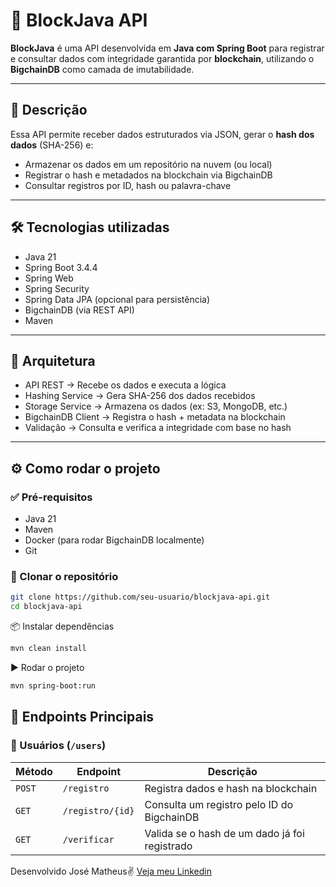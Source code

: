# 🚀 BlockJava API

**BlockJava** é uma API desenvolvida em **Java com Spring Boot** para registrar e consultar dados com integridade garantida por **blockchain**, utilizando o **BigchainDB** como camada de imutabilidade.

---

## 📌 Descrição

Essa API permite receber dados estruturados via JSON, gerar o **hash dos dados** (SHA-256) e:
- Armazenar os dados em um repositório na nuvem (ou local)
- Registrar o hash e metadados na blockchain via BigchainDB
- Consultar registros por ID, hash ou palavra-chave

---

## 🛠️ Tecnologias utilizadas

- Java 21
- Spring Boot 3.4.4
- Spring Web
- Spring Security
- Spring Data JPA (opcional para persistência)
- BigchainDB (via REST API)
- Maven

---

## 🧱 Arquitetura

- API REST → Recebe os dados e executa a lógica
- Hashing Service → Gera SHA-256 dos dados recebidos
- Storage Service → Armazena os dados (ex: S3, MongoDB, etc.)
- BigchainDB Client → Registra o hash + metadata na blockchain
- Validação → Consulta e verifica a integridade com base no hash

---

## ⚙️ Como rodar o projeto

### ✅ Pré-requisitos

- Java 21
- Maven
- Docker (para rodar BigchainDB localmente)
- Git

### 🔄 Clonar o repositório
```bash
git clone https://github.com/seu-usuario/blockjava-api.git
cd blockjava-api
```
📦 Instalar dependências
```bash
mvn clean install
```
▶️ Rodar o projeto
```bash
mvn spring-boot:run
```

## 📌 Endpoints Principais

### **🔹 Usuários (`/users`)**
| Método  | Endpoint          | Descrição                                      |
|---------|-------------------|------------------------------------------------|
| `POST`   | `/registro`      | Registra dados e hash na blockchain            |
| `GET`    | `/registro/{id}` | Consulta um registro pelo ID do BigchainDB     |
| `GET`    | `/verificar`     | Valida se o hash de um dado já foi registrado  |

Desenvolvido José Matheus✌  [Veja meu Linkedin](https://www.linkedin.com/in/josé-matheus-de-lima-27706a1b6/)

